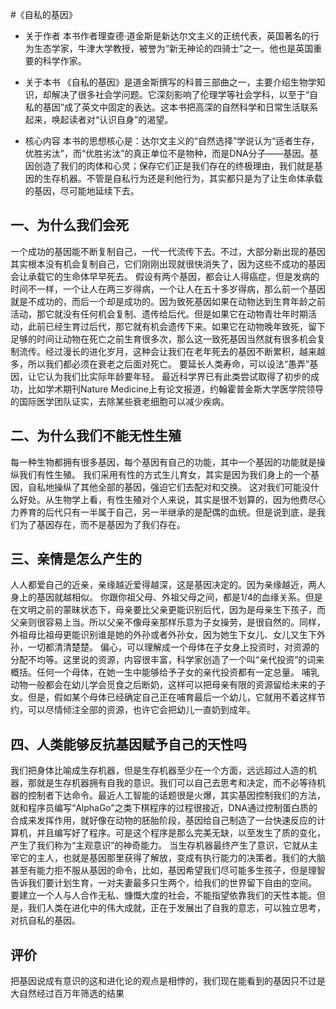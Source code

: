 #《自私的基因》
* 关于作者
本书作者理查德·道金斯是新达尔文主义的正统代表，英国著名的行为生态学家，牛津大学教授，被誉为“新无神论的四骑士”之一。他也是英国重要的科学作家。


* 关于本书
《自私的基因》是道金斯撰写的科普三部曲之一，主要介绍生物学知识，却解决了很多社会学问题。它深刻影响了伦理学等社会学科，以至于“自私的基因”成了英文中固定的表达。这本书把高深的自然科学和日常生活联系起来，唤起读者对“认识自身”的渴望。


* 核心内容
本书的思想核心是：达尔文主义的“自然选择”学说认为“适者生存，优胜劣汰”，而“优胜劣汰”的真正单位不是物种，而是DNA分子——基因。基因创造了我们的肉体和心灵；保存它们正是我们存在的终极理由，我们就是基因的生存机器。不管是自私行为还是利他行为，其实都只是为了让生命体承载的基因，尽可能地延续下去。
 
## 一、为什么我们会死
一个成功的基因能不断复制自己，一代一代流传下去。不过，大部分新出现的基因其实根本没有机会复制自己，它们刚刚出现就很快消失了，因为这些不成功的基因会让承载它的生命体早早死去。
假设有两个基因，都会让人得癌症，但是发病的时间不一样，一个让人在两三岁得病，一个让人在五十多岁得病，那么前一个基因就是不成功的，而后一个却是成功的。因为致死基因如果在动物达到生育年龄之前活动，那它就没有任何机会复制、遗传给后代。但是如果它在动物青壮年时期活动，此前已经生育过后代，那它就有机会遗传下来。如果它在动物晚年致死，留下足够的时间让动物在死亡之前生育很多次，那么这一致死基因当然就有很多机会复制流传。经过漫长的进化岁月，这种会让我们在老年死去的基因不断累积，越来越多，所以我们都必须在衰老之后面对死亡。
要延长人类寿命，可以设法“愚弄”基因，让它认为我们比实际年龄要年轻。
最近科学界已有此类尝试取得了初步的成功，比如学术期刊Nature Medicine上有论文报道，约翰霍普金斯大学医学院领导的国际医学团队证实，去除某些衰老细胞可以减少疾病。
## 二、为什么我们不能无性生殖
每一种生物都拥有很多基因，每个基因有自己的功能，其中一个基因的功能就是操纵我们有性生殖。
我们采用有性的方式生儿育女，其实是因为我们身上的一个基因，自私地操纵了其他全部的基因，强迫它们去配对和交换。
这对我们可能没什么好处。从生物学上看，有性生殖对个人来说，其实是很不划算的，因为他费尽心力养育的后代只有一半属于自己，另一半继承的是配偶的血统。但是说到底，是我们为了基因存在，而不是基因为了我们存在。
## 三、亲情是怎么产生的
人人都爱自己的近亲，亲缘越近爱得越深，这是基因决定的。因为亲缘越近，两人身上的基因就越相似。
你跟你祖父母、外祖父母之间，都是1/4的血缘关系。但是在文明之前的蒙昧状态下，母亲要比父亲更能识别后代，因为是母亲生下孩子，而父亲则很容易上当。所以父亲不像母亲那样乐意为子女操劳，是很自然的。同样，外祖母比祖母更能识别谁是她的外孙或者外孙女，因为她生下女儿、女儿又生下外孙，一切都清清楚楚。
偏心，可以理解成一个母体在子女身上投资时，对资源的分配不均等。这里说的资源，内容很丰富，科学家创造了一个叫“亲代投资”的词来概括。任何一个母体，在她一生中能够给予子女的亲代投资都有一定总量。
哺乳动物一般都会在幼儿学会觅食之后断奶，这样可以把母亲有限的资源留给未来的子女。但是，假如某个母体已经确定自己正在哺育最后一个幼儿，它就用不着这样节约，可以尽情倾注全部的资源，也许它会把幼儿一直奶到成年。


## 四、人类能够反抗基因赋予自己的天性吗
我们把身体比喻成生存机器，但是生存机器至少在一个方面，远远超过人造的机器，那就是生存机器拥有自我的意识。我们可以自己去思考和决定，而不必等待机器的控制者下达命令。最近人工智能的话题很是火爆，其实基因控制我们的方法，就和程序员编写“AlphaGo”之类下棋程序的过程很接近，DNA通过控制蛋白质的合成来发挥作用，就好像在动物的胚胎阶段，基因给自己制造了一台快速反应的计算机，并且编写好了程序。可是这个程序是那么完美无缺，以至发生了质的变化，产生了我们称为“主观意识”的神奇能力。
当生存机器最终产生了意识，它就从主宰它的主人，也就是基因那里获得了解放，变成有执行能力的决策者。我们的大脑甚至有能力拒不服从基因的命令，比如，基因希望我们尽可能多生孩子，但是理智告诉我们要计划生育，一对夫妻最多只生两个，给我们的世界留下自由的空间。
要建立一个人与人合作无私、慷慨大度的社会，不能指望依靠我们的天性本能。但是，我们人类在进化中的伟大成就，正在于发展出了自我的意志，可以独立思考，对抗自私的基因。


## 评价
把基因说成有意识的这和进化论的观点是相悖的，我们现在能看到的基因只不过是大自然经过百万年筛选的结果